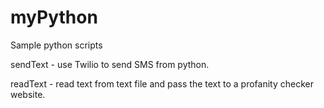 # myPython
Sample python scripts

sendText - use Twilio to send SMS from python.

readText - read text from text file and pass the text to a profanity checker website.
